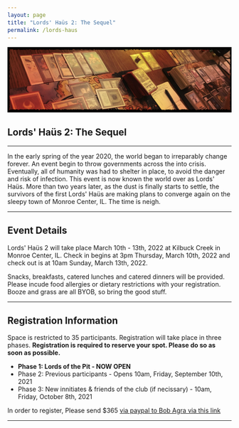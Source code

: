 ```yaml
---
layout: page
title: "Lords' Haüs 2: The Sequel"
permalink: /lords-haus
---
```


![](/assets/images/site/os-edh.jpg)

## Lords' Haüs 2: The Sequel

---

In the early spring of the year 2020, the world began to irreparably change forever. An event begin to throw governments across the into crisis. Eventually, all of humanity was had to shelter in place, to avoid the danger and risk of infection. This event is now known the world over as Lords' Haüs. More than two years later, as the dust is finally starts to settle, the survivors of the first Lords' Haüs are making plans to converge again on the sleepy town of Monroe Center, IL. The time is neigh.

---

## Event Details

Lords' Haüs 2 will take place March 10th - 13th, 2022 at Kilbuck Creek in Monroe Center, IL. Check in begins at 3pm Thursday, March 10th, 2022 and check out is at 10am Sunday, March 13th, 2022.

Snacks, breakfasts, catered lunches and catered dinners will be provided. Please incude food allergies or dietary restrictions with your registration. Booze and grass are all BYOB, so bring the good stuff.

---

## Registration Information

Space is restricted to 35 participants. Registration will take place in three phases. **Registration is required to reserve your spot. Please do so as soon as possible.**

- **Phase 1: Lords of the Pit - NOW OPEN**
- Phase 2: Previous participants - Opens 10am, Friday, September 10th, 2021
- Phase 3: New innitiates & friends of the club (if necissary) - 10am, Friday, October 8th, 2021

In order to register, Please send $365 [via paypal to Bob Agra via this link](https://paypal.me/bobagra?locale.x=en_US)

---
